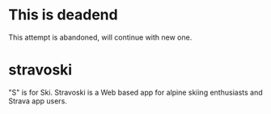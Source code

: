 # This is deadend
This attempt is abandoned, will continue with new one.
# stravoski
"S" is for Ski. Stravoski is a Web based app for alpine skiing enthusiasts and Strava app users.
